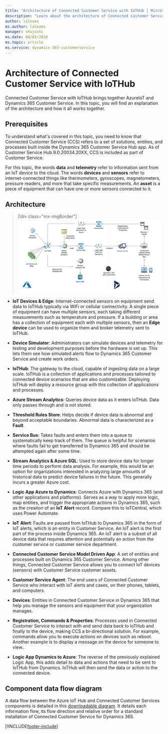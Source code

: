 ```yaml
---
title: "Architecture of Connected Customer Service with IoTHub | MicrosoftDocs"
description: "Learn about the architecture of Connected Customer Service with IoTHub."
author: lalexms
ms.author: lalexms
manager: shujoshi
ms.date: 04/03/2020
ms.topic: article
ms.service: dynamics-365-customerservice
---
```


# Architecture of Connected Customer Service with IoTHub

Connected Customer Service with IoTHub brings together AzureIoT and Dynamics 365 Customer Service. In this topic, you will find an explanation of the architecture and how it all works together.

## Prerequisites

To understand what's covered in this topic, you need to know that Connected Customer Service (CCS) refers to a set of solutions, entities, and processes built inside the Dynamics 365 Customer Service Hub app. As of Customer Service Hub 9.0.20034.20XX,  CCS is included as part of Customer Service. 

For this topic, the words **data** and **telemetry** refer to information sent from an IoT device to the cloud. The words **devices** and **sensors** refer to internet-connected things like thermometers, gyroscopes, magnetometers, pressure readers, and more that take specific measurements. An **asset** is a piece of equipment that can have one or more sensors connected to it.

## Architecture

> [!div class="mx-imgBorder"]
> ![Diagram illustrating the connections between Connected Customer Service with IoTHub architecture, and how each of the elements relate to each other](media/cs-iot-architecture.png)

- **IoT Devices & Edge**: Internet-connected sensors on equipment send data to IoTHub typically via WiFi or cellular connectivity. A single piece of equipment can have multiple sensors, each taking different measurements such as temperature and pressure. If a building or area has a collection of equipment each with multiple sensors, then an **Edge device** can be used to organize them and broker telemetry sent to IoTHub.

- **Device Simulator**: Administrators can simulate devices and telemetry for testing and development purposes before the hardware is set up. This lets them see how simulated alerts flow to Dynamics 365 Customer Service and create work orders.

- **IoTHub**: The gateway to the cloud, capable of ingesting data on a large scale. IoTHub is a collection of applications and processes tailored to connected device scenarios that are also customizable. Deploying IoTHub will deploy a resource group with this collection of applications and processes.

- **Azure Stream Analytics**: Queries device data as it enters IoTHub. Data only passes through and is not stored.

- **Threshold Rules Store**: Helps decide if device data is abnormal and beyond acceptable boundaries. Abnormal data is characterized as a **Fault**.

- **Service Bus**: Takes faults and enters them into a queue to systematically keep track of them. The queue is helpful for scenarios where faults fail to get transferred to Dynamics 365 and should be attempted again after some time.

- **Stream Analytics & Azure SQL**: Used to store device data for longer time periods to perform data analysis. For example, this would be an option for organizations interested in analyzing large amounts of historical data to predict device failures in the future. This generally incurs a greater Azure cost.

- **Logic App Azure to Dynamics**: Connects Azure with Dynamics 365 (and other applications and platforms). Serves as a way to apply more logic, map entities, and trigger the appropriate actions in Dynamics 365, such as the creation of an **IoT Alert** record. Compare this to IoTCentral, which uses Power Automate.

- **IoT Alert**: Faults are passed from IoTHub to Dynamics 365 in the form of IoT alerts, which is an entity in Customer Service. An IoT alert is the first part of the process inside Dynamics 365. An IoT alert is a subset of all device data that requires attention and potentially an action from the customer service or customer service department.

- **Connected Customer Service Model Driven App**: A set of entities and processes built on Dynamics 365 Customer Service. Among other things, Connected Customer Service allows you to connect IoT devices (sensors) with Customer Service customer assets.

- **Customer Service Agent**: The end users of Connected Customer Service who interact with IoT alerts and cases, on their phones, tablets, and computers.

- **Devices**: Entities in Connected Customer Service in Dynamics 365 that help you manage the sensors and equipment that your organization manages.

- **Registration, Commands & Properties**: Processes used in Connected Customer Service to interact with and send data back to IoTHub and finally to the device, making CCS a bi-directional solution. For example, commands allow you to execute actions on devices such as reboot. Another example is to display a message on the device for someone to view..

- **Logic App Dynamics to Azure**: The reverse of the previously explained Logic App, this adds detail to data and actions that need to be sent to IoTHub from Dynamics. IoTHub will then send the data or action to the connected device.


## Component data flow diagram
A data flow between the Azure IoT Hub and Connected Customer Services components is detailed in this [downloadable diagram](https://download.microsoft.com/download/3/A/7/3A744B76-3E04-49F5-A30B-938400CEB73E/AzureIoTCfsDataFlowDiagram.jpg). It details each information flow, its flow direction and relative order for a standard installation of Connected Customer Service for Dynamics 365.


[!INCLUDE[footer-include](../includes/footer-banner.md)]